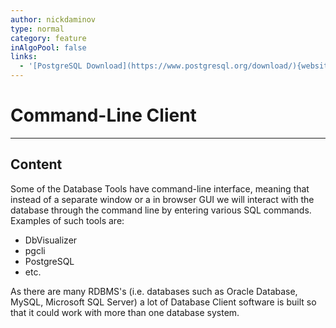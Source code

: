 ```yaml
---
author: nickdaminov
type: normal
category: feature
inAlgoPool: false
links:
  - '[PostgreSQL Download](https://www.postgresql.org/download/){website}'
---
```


# Command-Line Client


---

## Content

Some of the Database Tools have command-line interface, meaning that instead of a separate window or a in browser GUI we will interact with the database through the command line by entering various SQL commands. Examples of such tools are:

- DbVisualizer
- pgcli
- PostgreSQL
- etc.

As there are many RDBMS's (i.e. databases such as Oracle Database, MySQL, Microsoft SQL Server) a lot of Database Client software is built so that it could work with more than one database system.
